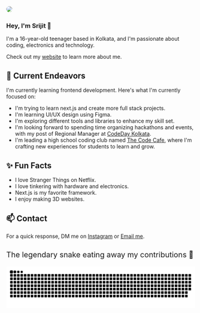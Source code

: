 <img src="https://cloud-lv1si39p2-hack-club-bot.vercel.app/0creative-banner.png" style="border-radius: 10px; height: auto; width: auto;">

### Hey, I'm Srijit 👋 

I'm a 16-year-old teenager based in Kolkata, and I'm passionate about coding, electronics and technology. 

Check out my [website](https://www.srijit.life/) to learn more about me.

## 🔭 Current Endeavors 

I'm currently learning frontend development. Here's what I'm currently focused on:

- I'm trying to learn next.js and create more full stack projects.
- I'm learning UI/UX design using Figma.
- I'm exploring different tools and libraries to enhance my skill set.
- I'm looking forward to spending time organizing hackathons and events, with my post of Regional Manager at [CodeDay Kolkata](https://codeday.org/).
- I'm leading a high school coding club named [The Code Cafe](https://codecafe.hackclub.com/), where I'm crafting new experiences for students to learn and grow.

## ✨ Fun Facts 

- I love Stranger Things on Netflix.
- I love tinkering with hardware and electronics.
- Next.js is my favorite framework.
- I enjoy making 3D websites.

## 📫 Contact

 For a quick response, DM me on [Instagram](https://www.instagram.com/cheeseblock011/) or [Email me](mailto:srijit.dev@icloud.com). 
##
  
<div>
<p style="font-size:20px">
The legendary snake eating away my contributions 🐍
</p>

<picture>
  <source media="(prefers-color-scheme: dark)" srcset="https://raw.githubusercontent.com/platane/platane/output/github-contribution-grid-snake-dark.svg">
  <source media="(prefers-color-scheme: light)" srcset="https://raw.githubusercontent.com/platane/platane/output/github-contribution-grid-snake.svg">
  <img alt="github contribution grid snake animation" src="https://raw.githubusercontent.com/platane/platane/output/github-contribution-grid-snake.svg">
</picture>

</div>
